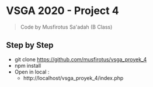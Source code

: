 # VSGA 2020 - Project 4
> Code by Musfirotus Sa'adah (B Class)
## Step by Step
* git clone https://github.com/musfirotus/vsga_proyek_4
* npm install
* Open in local :
  + http://localhost/vsga_proyek_4/index.php